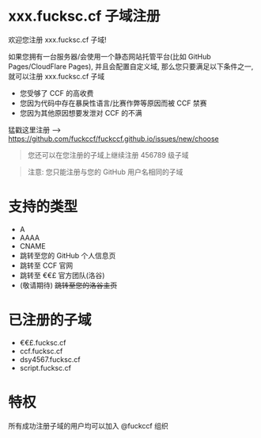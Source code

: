 # xxx.fucksc.cf 子域注册

欢迎您注册 xxx.fucksc.cf 子域!

如果您拥有一台服务器/会使用一个静态网站托管平台(比如 GitHub Pages/CloudFlare Pages), 并且会配置自定义域, 那么您只要满足以下条件之一, 就可以注册 xxx.fucksc.cf 子域

- 您受够了 CCF 的高收费
- 您因为代码中存在暴戾性语言/比赛作弊等原因而被 CCF 禁赛
- 您因为其他原因想要发泄对 CCF 的不满

猛戳这里注册 --> https://github.com/fuckccf/fuckccf.github.io/issues/new/choose

> 您还可以在您注册的子域上继续注册 456789 级子域

> 注意: 您只能注册与您的 GitHub 用户名相同的子域

# 支持的类型

- A
- AAAA
- CNAME
- 跳转至您的 GitHub 个人信息页
- 跳转至 CCF 官网
- 跳转至 €€£ 官方团队(洛谷)
- (敬请期待) ~~跳转至您的洛谷主页~~

# 已注册的子域

- €€£.fucksc.cf
- ccf.fucksc.cf
- dsy4567.fucksc.cf
- script.fucksc.cf

# 特权

所有成功注册子域的用户均可以加入 @fuckccf 组织
